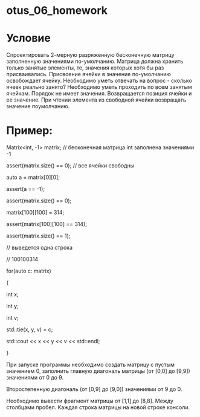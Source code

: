 # otus_06_homework
# Условие
Спроектировать 2-мерную разряженную бесконечную матрицу заполненную
значениями по-умолчанию. Матрица должна хранить только занятые
элементы, те, значения которых хотя бы раз присваивались. Присвоение
ячейки в значение по-умолчанию освобождает ячейку.
Необходимо уметь отвечать на вопрос - сколько ячеек реально занято?
Необходимо уметь проходить по всем занятым ячейкам. Порядок не имеет
значения. Возвращается позиция ячейки и ее значение.
При чтении элемента из свободной ячейки возвращать значение поумолчанию.

# Пример:
Matrix<int, -1> matrix; // бесконечная матрица int заполнена значениями -1

assert(matrix.size() == 0); // все ячейки свободны

auto a = matrix[0][0];

assert(a == -1);

assert(matrix.size() == 0);

matrix[100][100] = 314;

assert(matrix[100][100] == 314);

assert(matrix.size() == 1);

// выведется одна строка

// 100100314

for(auto c: matrix)

{

int x;

int y;

int v;

std::tie(x, y, v) = c;

std::cout << x << y << v << std::endl;

}

При запуске программы необходимо создать матрицу с пустым значением
0, заполнить главную диагональ матрицы (от [0,0] до [9,9]) значениями от
0 до 9.

Второстепенную диагональ (от [0,9] до [9,0]) значениями от 9 до 0.

Необходимо вывести фрагмент матрицы от [1,1] до [8,8]. Между столбцами
пробел. Каждая строка матрицы на новой строке консоли.
